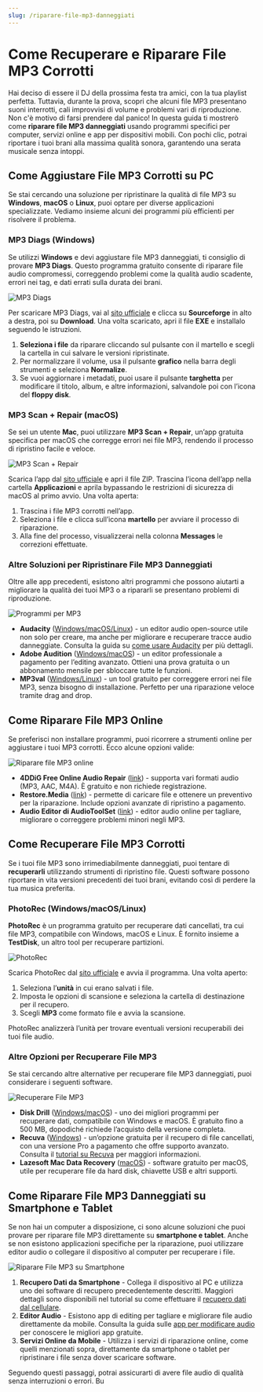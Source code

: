 ```yaml
---
slug: /riparare-file-mp3-danneggiati
---
```



# Come Recuperare e Riparare File MP3 Corrotti

Hai deciso di essere il DJ della prossima festa tra amici, con la tua playlist perfetta. Tuttavia, durante la prova, scopri che alcuni file MP3 presentano suoni interrotti, cali improvvisi di volume e problemi vari di riproduzione. Non c'è motivo di farsi prendere dal panico! In questa guida ti mostrerò come **riparare file MP3 danneggiati** usando programmi specifici per computer, servizi online e app per dispositivi mobili. Con pochi clic, potrai riportare i tuoi brani alla massima qualità sonora, garantendo una serata musicale senza intoppi.

## Come Aggiustare File MP3 Corrotti su PC

Se stai cercando una soluzione per ripristinare la qualità di file MP3 su **Windows**, **macOS** o **Linux**, puoi optare per diverse applicazioni specializzate. Vediamo insieme alcuni dei programmi più efficienti per risolvere il problema.

### MP3 Diags (Windows)

Se utilizzi **Windows** e devi aggiustare file MP3 danneggiati, ti consiglio di provare **MP3 Diags**. Questo programma gratuito consente di riparare file audio compromessi, correggendo problemi come la qualità audio scadente, errori nei tag, e dati errati sulla durata dei brani.

![MP3 Diags](/guide-img/output/c8784b80.jpg)

Per scaricare MP3 Diags, vai al [sito ufficiale](http://mp3diags.sourceforge.net) e clicca su **Sourceforge** in alto a destra, poi su **Download**. Una volta scaricato, apri il file **EXE** e installalo seguendo le istruzioni.

1. **Seleziona i file** da riparare cliccando sul pulsante con il martello e scegli la cartella in cui salvare le versioni ripristinate. 
2. Per normalizzare il volume, usa il pulsante **grafico** nella barra degli strumenti e seleziona **Normalize**.
3. Se vuoi aggiornare i metadati, puoi usare il pulsante **targhetta** per modificare il titolo, album, e altre informazioni, salvandole poi con l’icona del **floppy disk**.

### MP3 Scan + Repair (macOS)

Se sei un utente **Mac**, puoi utilizzare **MP3 Scan + Repair**, un’app gratuita specifica per macOS che corregge errori nei file MP3, rendendo il processo di ripristino facile e veloce.

![MP3 Scan + Repair](/guide-img/output/9fd0f876.jpg)

Scarica l’app dal [sito ufficiale](http://triq.net/mac/mp3-scan-repair) e apri il file ZIP. Trascina l’icona dell’app nella cartella **Applicazioni** e aprila bypassando le restrizioni di sicurezza di macOS al primo avvio. Una volta aperta:

1. Trascina i file MP3 corrotti nell’app.
2. Seleziona i file e clicca sull’icona **martello** per avviare il processo di riparazione.
3. Alla fine del processo, visualizzerai nella colonna **Messages** le correzioni effettuate.

### Altre Soluzioni per Ripristinare File MP3 Danneggiati

Oltre alle app precedenti, esistono altri programmi che possono aiutarti a migliorare la qualità dei tuoi MP3 o a ripararli se presentano problemi di riproduzione.

![Programmi per MP3](/guide-img/output/d8727850.jpg)

- **Audacity** ([Windows/macOS/Linux](https://www.audacityteam.org)) - un editor audio open-source utile non solo per creare, ma anche per migliorare e recuperare tracce audio danneggiate. Consulta la guida su [come usare Audacity](https://www.aranzulla.it/come-usare-audacity-951737.html) per più dettagli.
- **Adobe Audition** ([Windows/macOS](https://www.adobe.com/it/products/audition.html)) - un editor professionale a pagamento per l’editing avanzato. Ottieni una prova gratuita o un abbonamento mensile per sbloccare tutte le funzioni.
- **MP3val** ([Windows/Linux](https://mp3val.sourceforge.net/index.shtml)) - un tool gratuito per correggere errori nei file MP3, senza bisogno di installazione. Perfetto per una riparazione veloce tramite drag and drop.


## Come Riparare File MP3 Online

Se preferisci non installare programmi, puoi ricorrere a strumenti online per aggiustare i tuoi MP3 corrotti. Ecco alcune opzioni valide:

![Riparare file MP3 online](/guide-img/output/ts3nl2yw.jpg)

- **4DDiG Free Online Audio Repair** ([link](https://4ddig.tenorshare.com/free-online-audio-repair-tool.html)) - supporta vari formati audio (MP3, AAC, M4A). È gratuito e non richiede registrazione.
- **Restore.Media** ([link](https://restore.media)) - permette di caricare file e ottenere un preventivo per la riparazione. Include opzioni avanzate di ripristino a pagamento.
- **Audio Editor di AudioToolSet** ([link](https://audiotoolset.com/it/editor)) - editor audio online per tagliare, migliorare o correggere problemi minori negli MP3.


## Come Recuperare File MP3 Corrotti

Se i tuoi file MP3 sono irrimediabilmente danneggiati, puoi tentare di **recuperarli** utilizzando strumenti di ripristino file. Questi software possono riportare in vita versioni precedenti dei tuoi brani, evitando così di perdere la tua musica preferita.

### PhotoRec (Windows/macOS/Linux)

**PhotoRec** è un programma gratuito per recuperare dati cancellati, tra cui file MP3, compatibile con Windows, macOS e Linux. È fornito insieme a **TestDisk**, un altro tool per recuperare partizioni.

![PhotoRec](/guide-img/output/7cc0cfa5.jpg)

Scarica PhotoRec dal [sito ufficiale](https://www.cgsecurity.org/wiki/PhotoRec) e avvia il programma. Una volta aperto:

1. Seleziona l’**unità** in cui erano salvati i file.
2. Imposta le opzioni di scansione e seleziona la cartella di destinazione per il recupero.
3. Scegli **MP3** come formato file e avvia la scansione.

PhotoRec analizzerà l’unità per trovare eventuali versioni recuperabili dei tuoi file audio.

### Altre Opzioni per Recuperare File MP3

Se stai cercando altre alternative per recuperare file MP3 danneggiati, puoi considerare i seguenti software.

![Recuperare File MP3](/guide-img/output/5fa1c5d9.jpg)

- **Disk Drill** ([Windows/macOS](https://www.cleverfiles.com/it/data-recovery-software.html)) - uno dei migliori programmi per recuperare dati, compatibile con Windows e macOS. È gratuito fino a 500 MB, dopodiché richiede l’acquisto della versione completa.
- **Recuva** ([Windows](https://www.ccleaner.com/it-it/recuva)) - un’opzione gratuita per il recupero di file cancellati, con una versione Pro a pagamento che offre supporto avanzato. Consulta il [tutorial su Recuva](https://www.aranzulla.it/recuva-come-funziona-1155562.html) per maggiori informazioni.
- **Lazesoft Mac Data Recovery** ([macOS](https://www.macdatarecoveryfreeware.com)) - software gratuito per macOS, utile per recuperare file da hard disk, chiavette USB e altri supporti.


## Come Riparare File MP3 Danneggiati su Smartphone e Tablet

Se non hai un computer a disposizione, ci sono alcune soluzioni che puoi provare per riparare file MP3 direttamente su **smartphone e tablet**. Anche se non esistono applicazioni specifiche per la riparazione, puoi utilizzare editor audio o collegare il dispositivo al computer per recuperare i file.

![Riparare File MP3 su Smartphone](/guide-img/output/5a4571d9.jpg)

1. **Recupero Dati da Smartphone** - Collega il dispositivo al PC e utilizza uno dei software di recupero precedentemente descritti. Maggiori dettagli sono disponibili nel tutorial su come effettuare il [recupero dati dal cellulare](https://www.aranzulla.it/recupero-dati-cellulare-42353.html).
2. **Editor Audio** - Esistono app di editing per tagliare e migliorare file audio direttamente da mobile. Consulta la guida sulle [app per modificare audio](https://www.aranzulla.it/app-per-modificare-audio-1392105.html) per conoscere le migliori app gratuite.
3. **Servizi Online da Mobile** - Utilizza i servizi di riparazione online, come quelli menzionati sopra, direttamente da smartphone o tablet per ripristinare i file senza dover scaricare software.

Seguendo questi passaggi, potrai assicurarti di avere file audio di qualità senza interruzioni o errori. Bu